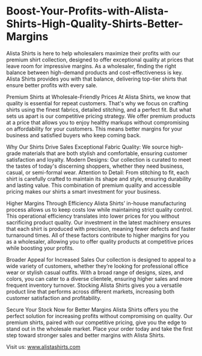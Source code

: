# Boost-Your-Profits-with-Alista-Shirts-High-Quality-Shirts-Better-Margins
Alista Shirts is here to help wholesalers maximize their profits with our premium shirt collection, designed to offer exceptional quality at prices that leave room for impressive margins. As a wholesaler, finding the right balance between high-demand products and cost-effectiveness is key. Alista Shirts provides you with that balance, delivering top-tier shirts that ensure better profits with every sale.

Premium Shirts at Wholesale-Friendly Prices
At Alista Shirts, we know that quality is essential for repeat customers. That's why we focus on crafting shirts using the finest fabrics, detailed stitching, and a perfect fit. But what sets us apart is our competitive pricing strategy. We offer premium products at a price that allows you to enjoy healthy markups without compromising on affordability for your customers. This means better margins for your business and satisfied buyers who keep coming back.

Why Our Shirts Drive Sales
Exceptional Fabric Quality: We source high-grade materials that are both stylish and comfortable, ensuring customer satisfaction and loyalty.
Modern Designs: Our collection is curated to meet the tastes of today's discerning shoppers, whether they need business, casual, or semi-formal wear.
Attention to Detail: From stitching to fit, each shirt is carefully crafted to maintain its shape and style, ensuring durability and lasting value.
This combination of premium quality and accessible pricing makes our shirts a smart investment for your business.

Higher Margins Through Efficiency
Alista Shirts’ in-house manufacturing process allows us to keep costs low while maintaining strict quality control. This operational efficiency translates into lower prices for you without sacrificing product quality. Our investment in the latest machinery ensures that each shirt is produced with precision, meaning fewer defects and faster turnaround times. All of these factors contribute to higher margins for you as a wholesaler, allowing you to offer quality products at competitive prices while boosting your profits.

Broader Appeal for Increased Sales
Our collection is designed to appeal to a wide variety of customers, whether they’re looking for professional office wear or stylish casual outfits. With a broad range of designs, sizes, and colors, you can cater to a diverse clientele, ensuring higher sales and more frequent inventory turnover. Stocking Alista Shirts gives you a versatile product line that performs across different markets, increasing both customer satisfaction and profitability.

Secure Your Stock Now for Better Margins
Alista Shirts offers you the perfect solution for increasing profits without compromising on quality. Our premium shirts, paired with our competitive pricing, give you the edge to stand out in the wholesale market. Place your order today and take the first step toward stronger sales and better margins with Alista Shirts.

Visit us: www.alistashirts.com
